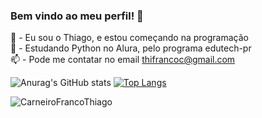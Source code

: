 ### Bem vindo ao meu perfil! 👋
🌱 - Eu sou o Thiago, e estou começando na programação <br>
🔭 - Estudando Python no Alura, pelo programa edutech-pr <br>
📫 - Pode me contatar no email thifrancoc@gmail.com


![Anurag's GitHub stats](https://github-readme-stats.vercel.app/api?username=CarneiroFrancoThiago&show_icons=true&theme=tokyonight) 
[![Top Langs](https://github-readme-stats.vercel.app/api/top-langs/?username=CarneiroFrancoThiago&theme=tokyonight)](https://github.com/CarneiroFrancoThiago/github-readme-stats)


<img src="https://komarev.com/ghpvc/?username=CarneiroFrancoThiago&color=blue" alt="CarneiroFrancoThiago" />
<!--
**CarneiroFrancoThiago/CarneiroFrancoThiago** is a ✨ _special_ ✨ repository because its `README.md` (this file) appears on your GitHub profile.

Here are some ideas to get you started:

- 🔭 
- 🌱 I’m currently learning ...
- 👯 I’m looking to collaborate on ...
- 🤔 I’m looking for help with ...
- 💬 Ask me about ...
- 📫 How to reach me: ...
- 😄 Pronouns: ...
- ⚡ Fun fact: ...
-->
